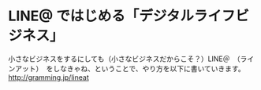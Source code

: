 # LINE@ ではじめる「デジタルライフビジネス」

小さなビジネスをするにしても（小さなビジネスだからこそ？）LINE＠　（ラインアット）　をしなきゃね、ということで、やり方を以下に書いていきます。
<a href="http://gramming.jp/lineat">http://gramming.jp/lineat</a>
